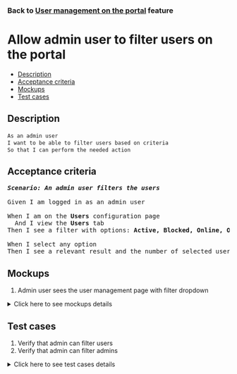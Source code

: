 ### Back to [User management on the portal](../../) feature

# Allow admin user to filter users on the portal

- [Description](#description)
- [Acceptance criteria](#acceptance-criteria)
- [Mockups](#mockups)
- [Test cases](#test-cases)

## Description

    As an admin user
    I want to be able to filter users based on criteria
    So that I can perform the needed action

## Acceptance criteria

<pre>
<b><i>Scenario: An admin user filters the users</i></b>

Given I am logged in as an admin user

When I am on the <b>Users</b> configuration page
  And I view the <b>Users</b> tab
Then I see a filter with options: <b>Active, Blocked, Online, Offline</b>

When I select any option
Then I see a relevant result and the number of selected users
</pre>

## Mockups

1. Admin user sees the user management page with filter dropdown

<details>
  <summary>Click here to see mockups details</summary>

**1. Admin user sees the user management page with filter dropdown:**

![Admin user sees the user management page with filter dropdown](/products/sport_news_portal/web_application_features/user_management/images/user_management_page_with_filter_dropdown.png)

</details>

## Test cases

1. Verify that admin can filter users
2. Verify that admin can filter admins

<details>
  <summary>Click here to see test cases details</summary>

### **#1. Verify that admin can filter users**

|Preconditions|Steps|Expected result
--------------|-----|----------
|- Log in with admin account</br>- Go to the <b>Users</b> configuration page|1) Click the filter icon</br>2) Select <b>Active</b></br>3) Click the filter icon</br>4) Select <b>Blocked</b></br>5) Click the filter icon</br>6) Select <b>Online</b></br>7) Click the filter icon</br>8) Select <b>Offline</b>|2) Only active users are shown in the table</br>4) Only blocked users are shown in the table</br>6) Only online users are shown in the table</br>8) Only offline users are shown in the table|

### **#2. Verify that admin can filter admins**

|Preconditions|Steps|Expected result
--------------|-----|----------
|- Log in with admin account</br>- Go to the <b>Users</b> configuration page|1) Select the <b>Admins</b> tab</br>2) Click the filter icon</br>3) Select <b>Online</b></br>4) Click the filter icon</br>5) Select <b>Offline</b>|3) Only online users are shown in the table</br>5) Only offline users are shown in the table|
</details>
